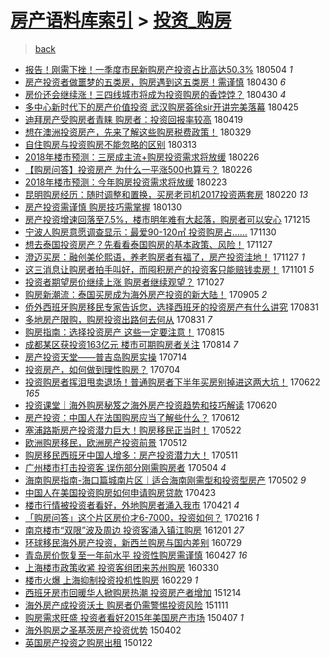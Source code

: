 [房产语料库索引](../../README.md)  > [投资_购房](投资_购房.md)
====
> [back](../README.md)

- [报告！刚需下挫！一季度市民新购房产投资占比高达50.3%](http://jkwz.applinzi.com/ittc/7099274288278537223.html#%E6%8A%A5%E5%91%8A%EF%BC%81%E5%88%9A%E9%9C%80%E4%B8%8B%E6%8C%AB%EF%BC%81%E4%B8%80%E5%AD%A3%E5%BA%A6%E5%B8%82%E6%B0%91%E6%96%B0%E8%B4%AD%E6%88%BF%E4%BA%A7%E6%8A%95%E8%B5%84%E5%8D%A0%E6%AF%94%E9%AB%98%E8%BE%BE50.3%25) 180504 *1* 
- [房产投资者做噩梦的五类房，购房遇到这五类房！需谨慎](http://jkwz.applinzi.com/ittc/7097171734165980177.html#%E6%88%BF%E4%BA%A7%E6%8A%95%E8%B5%84%E8%80%85%E5%81%9A%E5%99%A9%E6%A2%A6%E7%9A%84%E4%BA%94%E7%B1%BB%E6%88%BF%EF%BC%8C%E8%B4%AD%E6%88%BF%E9%81%87%E5%88%B0%E8%BF%99%E4%BA%94%E7%B1%BB%E6%88%BF%EF%BC%81%E9%9C%80%E8%B0%A8%E6%85%8E) 180430 *6* 
- [房价还会继续涨！三四线城市将成为投资购房的香饽饽？](http://jkwz.applinzi.com/ittc/7096994900975551505.html#%E6%88%BF%E4%BB%B7%E8%BF%98%E4%BC%9A%E7%BB%A7%E7%BB%AD%E6%B6%A8%EF%BC%81%E4%B8%89%E5%9B%9B%E7%BA%BF%E5%9F%8E%E5%B8%82%E5%B0%86%E6%88%90%E4%B8%BA%E6%8A%95%E8%B5%84%E8%B4%AD%E6%88%BF%E7%9A%84%E9%A6%99%E9%A5%BD%E9%A5%BD%EF%BC%9F) 180430 *4* 
- [多中心新时代下的房产价值投资 武汉购房荟徐sir开讲完美落幕](http://jkwz.applinzi.com/ittc/7095924281274008587.html#%E5%A4%9A%E4%B8%AD%E5%BF%83%E6%96%B0%E6%97%B6%E4%BB%A3%E4%B8%8B%E7%9A%84%E6%88%BF%E4%BA%A7%E4%BB%B7%E5%80%BC%E6%8A%95%E8%B5%84+%E6%AD%A6%E6%B1%89%E8%B4%AD%E6%88%BF%E8%8D%9F%E5%BE%90sir%E5%BC%80%E8%AE%B2%E5%AE%8C%E7%BE%8E%E8%90%BD%E5%B9%95) 180425  
- [迪拜房产受购房者青睐 购房者：投资回报率较高](http://jkwz.applinzi.com/ittc/7093720438633137169.html#%E8%BF%AA%E6%8B%9C%E6%88%BF%E4%BA%A7%E5%8F%97%E8%B4%AD%E6%88%BF%E8%80%85%E9%9D%92%E7%9D%90+%E8%B4%AD%E6%88%BF%E8%80%85%EF%BC%9A%E6%8A%95%E8%B5%84%E5%9B%9E%E6%8A%A5%E7%8E%87%E8%BE%83%E9%AB%98) 180419  
- [想在澳洲投资房产，先来了解这些购房税费政策！](http://jkwz.applinzi.com/ittc/7085959064892998663.html#%E6%83%B3%E5%9C%A8%E6%BE%B3%E6%B4%B2%E6%8A%95%E8%B5%84%E6%88%BF%E4%BA%A7%EF%BC%8C%E5%85%88%E6%9D%A5%E4%BA%86%E8%A7%A3%E8%BF%99%E4%BA%9B%E8%B4%AD%E6%88%BF%E7%A8%8E%E8%B4%B9%E6%94%BF%E7%AD%96%EF%BC%81) 180329  
- [自住购房与投资购房不能忽略的区别](http://jkwz.applinzi.com/ittc/7080023733203108880.html#%E8%87%AA%E4%BD%8F%E8%B4%AD%E6%88%BF%E4%B8%8E%E6%8A%95%E8%B5%84%E8%B4%AD%E6%88%BF%E4%B8%8D%E8%83%BD%E5%BF%BD%E7%95%A5%E7%9A%84%E5%8C%BA%E5%88%AB) 180313  
- [2018年楼市预测：三房成主流+购房投资需求将放缓](http://jkwz.applinzi.com/ittc/7074352851382174731.html#2018%E5%B9%B4%E6%A5%BC%E5%B8%82%E9%A2%84%E6%B5%8B%EF%BC%9A%E4%B8%89%E6%88%BF%E6%88%90%E4%B8%BB%E6%B5%81%2B%E8%B4%AD%E6%88%BF%E6%8A%95%E8%B5%84%E9%9C%80%E6%B1%82%E5%B0%86%E6%94%BE%E7%BC%93) 180226  
- [【购房问答】投资房产 为什么一平涨500也算亏？](http://jkwz.applinzi.com/ittc/7074326078493819915.html#%E3%80%90%E8%B4%AD%E6%88%BF%E9%97%AE%E7%AD%94%E3%80%91%E6%8A%95%E8%B5%84%E6%88%BF%E4%BA%A7+%E4%B8%BA%E4%BB%80%E4%B9%88%E4%B8%80%E5%B9%B3%E6%B6%A8500%E4%B9%9F%E7%AE%97%E4%BA%8F%EF%BC%9F) 180226  
- [2018年楼市预测：今年购房投资需求将放缓](http://jkwz.applinzi.com/ittc/7073317307680293898.html#2018%E5%B9%B4%E6%A5%BC%E5%B8%82%E9%A2%84%E6%B5%8B%EF%BC%9A%E4%BB%8A%E5%B9%B4%E8%B4%AD%E6%88%BF%E6%8A%95%E8%B5%84%E9%9C%80%E6%B1%82%E5%B0%86%E6%94%BE%E7%BC%93) 180223  
- [昆明购房经历：随时调整和置换，买房老司机2017投资两套房](http://jkwz.applinzi.com/ittc/7072100103127303175.html#%E6%98%86%E6%98%8E%E8%B4%AD%E6%88%BF%E7%BB%8F%E5%8E%86%EF%BC%9A%E9%9A%8F%E6%97%B6%E8%B0%83%E6%95%B4%E5%92%8C%E7%BD%AE%E6%8D%A2%EF%BC%8C%E4%B9%B0%E6%88%BF%E8%80%81%E5%8F%B8%E6%9C%BA2017%E6%8A%95%E8%B5%84%E4%B8%A4%E5%A5%97%E6%88%BF) 180220 *13* 
- [房产投资需谨慎 购房技巧需掌握](http://jkwz.applinzi.com/ittc/7064415339075355659.html#%E6%88%BF%E4%BA%A7%E6%8A%95%E8%B5%84%E9%9C%80%E8%B0%A8%E6%85%8E+%E8%B4%AD%E6%88%BF%E6%8A%80%E5%B7%A7%E9%9C%80%E6%8E%8C%E6%8F%A1) 180130  
- [房产投资增速回落至7.5%，楼市明年难有大起落，购房者可以安心](http://jkwz.applinzi.com/ittc/7047319036075967505.html#%E6%88%BF%E4%BA%A7%E6%8A%95%E8%B5%84%E5%A2%9E%E9%80%9F%E5%9B%9E%E8%90%BD%E8%87%B37.5%25%EF%BC%8C%E6%A5%BC%E5%B8%82%E6%98%8E%E5%B9%B4%E9%9A%BE%E6%9C%89%E5%A4%A7%E8%B5%B7%E8%90%BD%EF%BC%8C%E8%B4%AD%E6%88%BF%E8%80%85%E5%8F%AF%E4%BB%A5%E5%AE%89%E5%BF%83) 171215  
- [宁波人购房意愿调查显示：最爱90-120㎡ 投资购房占……](http://jkwz.applinzi.com/ittc/7041838751565743121.html#%E5%AE%81%E6%B3%A2%E4%BA%BA%E8%B4%AD%E6%88%BF%E6%84%8F%E6%84%BF%E8%B0%83%E6%9F%A5%E6%98%BE%E7%A4%BA%EF%BC%9A%E6%9C%80%E7%88%B190-120%E3%8E%A1+%E6%8A%95%E8%B5%84%E8%B4%AD%E6%88%BF%E5%8D%A0%E2%80%A6%E2%80%A6) 171130  
- [想去泰国投资房产？先看看泰国购房的基本政策、风险！](http://jkwz.applinzi.com/ittc/7040657770716595216.html#%E6%83%B3%E5%8E%BB%E6%B3%B0%E5%9B%BD%E6%8A%95%E8%B5%84%E6%88%BF%E4%BA%A7%EF%BC%9F%E5%85%88%E7%9C%8B%E7%9C%8B%E6%B3%B0%E5%9B%BD%E8%B4%AD%E6%88%BF%E7%9A%84%E5%9F%BA%E6%9C%AC%E6%94%BF%E7%AD%96%E3%80%81%E9%A3%8E%E9%99%A9%EF%BC%81) 171127  
- [澄迈买房：融创美伦熙语，养老购房者有福了，房产投资洼地！](http://jkwz.applinzi.com/ittc/7040654216094286865.html#%E6%BE%84%E8%BF%88%E4%B9%B0%E6%88%BF%EF%BC%9A%E8%9E%8D%E5%88%9B%E7%BE%8E%E4%BC%A6%E7%86%99%E8%AF%AD%EF%BC%8C%E5%85%BB%E8%80%81%E8%B4%AD%E6%88%BF%E8%80%85%E6%9C%89%E7%A6%8F%E4%BA%86%EF%BC%8C%E6%88%BF%E4%BA%A7%E6%8A%95%E8%B5%84%E6%B4%BC%E5%9C%B0%EF%BC%81) 171127 *1* 
- [这三消息让购房者拍手叫好，而囤积房产的投资客只能赔钱卖房！](http://jkwz.applinzi.com/ittc/7031058055452689425.html#%E8%BF%99%E4%B8%89%E6%B6%88%E6%81%AF%E8%AE%A9%E8%B4%AD%E6%88%BF%E8%80%85%E6%8B%8D%E6%89%8B%E5%8F%AB%E5%A5%BD%EF%BC%8C%E8%80%8C%E5%9B%A4%E7%A7%AF%E6%88%BF%E4%BA%A7%E7%9A%84%E6%8A%95%E8%B5%84%E5%AE%A2%E5%8F%AA%E8%83%BD%E8%B5%94%E9%92%B1%E5%8D%96%E6%88%BF%EF%BC%81) 171101 *5* 
- [投资者期望房价继续上涨 购房者继续观望？](http://jkwz.applinzi.com/ittc/7029048962533819408.html#%E6%8A%95%E8%B5%84%E8%80%85%E6%9C%9F%E6%9C%9B%E6%88%BF%E4%BB%B7%E7%BB%A7%E7%BB%AD%E4%B8%8A%E6%B6%A8+%E8%B4%AD%E6%88%BF%E8%80%85%E7%BB%A7%E7%BB%AD%E8%A7%82%E6%9C%9B%EF%BC%9F) 171027  
- [购房新潮流：泰国买房成为海外房产投资的新大陆！](http://jkwz.applinzi.com/ittc/7009860938973578257.html#%E8%B4%AD%E6%88%BF%E6%96%B0%E6%BD%AE%E6%B5%81%EF%BC%9A%E6%B3%B0%E5%9B%BD%E4%B9%B0%E6%88%BF%E6%88%90%E4%B8%BA%E6%B5%B7%E5%A4%96%E6%88%BF%E4%BA%A7%E6%8A%95%E8%B5%84%E7%9A%84%E6%96%B0%E5%A4%A7%E9%99%86%EF%BC%81) 170905 *2* 
- [侨外西班牙购房移民专家告诉您，选择西班牙的投资房产有什么讲究](http://jkwz.applinzi.com/ittc/7008015631713305616.html#%E4%BE%A8%E5%A4%96%E8%A5%BF%E7%8F%AD%E7%89%99%E8%B4%AD%E6%88%BF%E7%A7%BB%E6%B0%91%E4%B8%93%E5%AE%B6%E5%91%8A%E8%AF%89%E6%82%A8%EF%BC%8C%E9%80%89%E6%8B%A9%E8%A5%BF%E7%8F%AD%E7%89%99%E7%9A%84%E6%8A%95%E8%B5%84%E6%88%BF%E4%BA%A7%E6%9C%89%E4%BB%80%E4%B9%88%E8%AE%B2%E7%A9%B6) 170831  
- [多地房产限购，购房投资出路何去何从](http://jkwz.applinzi.com/ittc/7007981573318902801.html#%E5%A4%9A%E5%9C%B0%E6%88%BF%E4%BA%A7%E9%99%90%E8%B4%AD%EF%BC%8C%E8%B4%AD%E6%88%BF%E6%8A%95%E8%B5%84%E5%87%BA%E8%B7%AF%E4%BD%95%E5%8E%BB%E4%BD%95%E4%BB%8E) 170831 *7* 
- [购房指南：选择投资房产 这些一定要注意！](http://jkwz.applinzi.com/ittc/7001989782362915857.html#%E8%B4%AD%E6%88%BF%E6%8C%87%E5%8D%97%EF%BC%9A%E9%80%89%E6%8B%A9%E6%8A%95%E8%B5%84%E6%88%BF%E4%BA%A7+%E8%BF%99%E4%BA%9B%E4%B8%80%E5%AE%9A%E8%A6%81%E6%B3%A8%E6%84%8F%EF%BC%81) 170815  
- [成都某区获投资163亿元 楼市可期购房者关注](http://jkwz.applinzi.com/ittc/7001705542710723600.html#%E6%88%90%E9%83%BD%E6%9F%90%E5%8C%BA%E8%8E%B7%E6%8A%95%E8%B5%84163%E4%BA%BF%E5%85%83+%E6%A5%BC%E5%B8%82%E5%8F%AF%E6%9C%9F%E8%B4%AD%E6%88%BF%E8%80%85%E5%85%B3%E6%B3%A8) 170814 *7* 
- [房产投资天堂——普吉岛购房实操](http://jkwz.applinzi.com/ittc/6990265431217406993.html#%E6%88%BF%E4%BA%A7%E6%8A%95%E8%B5%84%E5%A4%A9%E5%A0%82%E2%80%94%E2%80%94%E6%99%AE%E5%90%89%E5%B2%9B%E8%B4%AD%E6%88%BF%E5%AE%9E%E6%93%8D) 170714  
- [投资房产，如何做到理性购房？](http://jkwz.applinzi.com/ittc/6986357131128079365.html#%E6%8A%95%E8%B5%84%E6%88%BF%E4%BA%A7%EF%BC%8C%E5%A6%82%E4%BD%95%E5%81%9A%E5%88%B0%E7%90%86%E6%80%A7%E8%B4%AD%E6%88%BF%EF%BC%9F) 170704  
- [投资购房者挥泪甩卖退场！普通购房者下半年买房别掉进这两大坑！](http://jkwz.applinzi.com/ittc/6981961933421806596.html#%E6%8A%95%E8%B5%84%E8%B4%AD%E6%88%BF%E8%80%85%E6%8C%A5%E6%B3%AA%E7%94%A9%E5%8D%96%E9%80%80%E5%9C%BA%EF%BC%81%E6%99%AE%E9%80%9A%E8%B4%AD%E6%88%BF%E8%80%85%E4%B8%8B%E5%8D%8A%E5%B9%B4%E4%B9%B0%E6%88%BF%E5%88%AB%E6%8E%89%E8%BF%9B%E8%BF%99%E4%B8%A4%E5%A4%A7%E5%9D%91%EF%BC%81) 170622 *165* 
- [投资课堂｜海外购房秘笈之海外房产投资趋势和技巧解读](http://jkwz.applinzi.com/ittc/6981337930713793541.html#%E6%8A%95%E8%B5%84%E8%AF%BE%E5%A0%82%EF%BD%9C%E6%B5%B7%E5%A4%96%E8%B4%AD%E6%88%BF%E7%A7%98%E7%AC%88%E4%B9%8B%E6%B5%B7%E5%A4%96%E6%88%BF%E4%BA%A7%E6%8A%95%E8%B5%84%E8%B6%8B%E5%8A%BF%E5%92%8C%E6%8A%80%E5%B7%A7%E8%A7%A3%E8%AF%BB) 170620  
- [房产投资：中国人在法国购房应当了解些什么？](http://jkwz.applinzi.com/ittc/6978284566501393412.html#%E6%88%BF%E4%BA%A7%E6%8A%95%E8%B5%84%EF%BC%9A%E4%B8%AD%E5%9B%BD%E4%BA%BA%E5%9C%A8%E6%B3%95%E5%9B%BD%E8%B4%AD%E6%88%BF%E5%BA%94%E5%BD%93%E4%BA%86%E8%A7%A3%E4%BA%9B%E4%BB%80%E4%B9%88%EF%BC%9F) 170612  
- [塞浦路斯房产投资潜力巨大！购房移民正当时！](http://jkwz.applinzi.com/ittc/6970450242834007045.html#%E5%A1%9E%E6%B5%A6%E8%B7%AF%E6%96%AF%E6%88%BF%E4%BA%A7%E6%8A%95%E8%B5%84%E6%BD%9C%E5%8A%9B%E5%B7%A8%E5%A4%A7%EF%BC%81%E8%B4%AD%E6%88%BF%E7%A7%BB%E6%B0%91%E6%AD%A3%E5%BD%93%E6%97%B6%EF%BC%81) 170522  
- [欧洲购房移民，欧洲房产投资前景](http://jkwz.applinzi.com/ittc/6966704423827932164.html#%E6%AC%A7%E6%B4%B2%E8%B4%AD%E6%88%BF%E7%A7%BB%E6%B0%91%EF%BC%8C%E6%AC%A7%E6%B4%B2%E6%88%BF%E4%BA%A7%E6%8A%95%E8%B5%84%E5%89%8D%E6%99%AF) 170512  
- [购房移民西班牙中国人增多：房产投资潜力大！](http://jkwz.applinzi.com/ittc/6966474071494624260.html#%E8%B4%AD%E6%88%BF%E7%A7%BB%E6%B0%91%E8%A5%BF%E7%8F%AD%E7%89%99%E4%B8%AD%E5%9B%BD%E4%BA%BA%E5%A2%9E%E5%A4%9A%EF%BC%9A%E6%88%BF%E4%BA%A7%E6%8A%95%E8%B5%84%E6%BD%9C%E5%8A%9B%E5%A4%A7%EF%BC%81) 170511  
- [广州楼市打击投资客 误伤部分刚需购房者](http://jkwz.applinzi.com/ittc/6963883162143818757.html#%E5%B9%BF%E5%B7%9E%E6%A5%BC%E5%B8%82%E6%89%93%E5%87%BB%E6%8A%95%E8%B5%84%E5%AE%A2+%E8%AF%AF%E4%BC%A4%E9%83%A8%E5%88%86%E5%88%9A%E9%9C%80%E8%B4%AD%E6%88%BF%E8%80%85) 170504 *4* 
- [海南购房指南-海口篇城南片区｜适合海南刚需型和投资型房产](http://jkwz.applinzi.com/ittc/6962970333924557828.html#%E6%B5%B7%E5%8D%97%E8%B4%AD%E6%88%BF%E6%8C%87%E5%8D%97-%E6%B5%B7%E5%8F%A3%E7%AF%87%E5%9F%8E%E5%8D%97%E7%89%87%E5%8C%BA%EF%BD%9C%E9%80%82%E5%90%88%E6%B5%B7%E5%8D%97%E5%88%9A%E9%9C%80%E5%9E%8B%E5%92%8C%E6%8A%95%E8%B5%84%E5%9E%8B%E6%88%BF%E4%BA%A7) 170502 *9* 
- [中国人在美国投资购房如何申请购房贷款](http://jkwz.applinzi.com/ittc/6959596730021577733.html#%E4%B8%AD%E5%9B%BD%E4%BA%BA%E5%9C%A8%E7%BE%8E%E5%9B%BD%E6%8A%95%E8%B5%84%E8%B4%AD%E6%88%BF%E5%A6%82%E4%BD%95%E7%94%B3%E8%AF%B7%E8%B4%AD%E6%88%BF%E8%B4%B7%E6%AC%BE) 170423  
- [楼市行情被投资者看好，外地购房者涌入我市](http://jkwz.applinzi.com/ittc/6959026015442568197.html#%E6%A5%BC%E5%B8%82%E8%A1%8C%E6%83%85%E8%A2%AB%E6%8A%95%E8%B5%84%E8%80%85%E7%9C%8B%E5%A5%BD%EF%BC%8C%E5%A4%96%E5%9C%B0%E8%B4%AD%E6%88%BF%E8%80%85%E6%B6%8C%E5%85%A5%E6%88%91%E5%B8%82) 170421 *4* 
- [「购房问答」这个片区房价才6-7000，投资如何？](http://jkwz.applinzi.com/ittc/6935291262671520772.html#%E3%80%8C%E8%B4%AD%E6%88%BF%E9%97%AE%E7%AD%94%E3%80%8D%E8%BF%99%E4%B8%AA%E7%89%87%E5%8C%BA%E6%88%BF%E4%BB%B7%E6%89%8D6-7000%EF%BC%8C%E6%8A%95%E8%B5%84%E5%A6%82%E4%BD%95%EF%BC%9F) 170216 *1* 
- [南京楼市“双限”波及周边 投资客涌入镇江购房](http://jkwz.applinzi.com/ittc/6906727462615909380.html#%E5%8D%97%E4%BA%AC%E6%A5%BC%E5%B8%82%E2%80%9C%E5%8F%8C%E9%99%90%E2%80%9D%E6%B3%A2%E5%8F%8A%E5%91%A8%E8%BE%B9+%E6%8A%95%E8%B5%84%E5%AE%A2%E6%B6%8C%E5%85%A5%E9%95%87%E6%B1%9F%E8%B4%AD%E6%88%BF) 161201 *27* 
- [环球移民海外房产投资，新西兰购房与国内差别](http://jkwz.applinzi.com/ittc/6860269496002151429.html#%E7%8E%AF%E7%90%83%E7%A7%BB%E6%B0%91%E6%B5%B7%E5%A4%96%E6%88%BF%E4%BA%A7%E6%8A%95%E8%B5%84%EF%BC%8C%E6%96%B0%E8%A5%BF%E5%85%B0%E8%B4%AD%E6%88%BF%E4%B8%8E%E5%9B%BD%E5%86%85%E5%B7%AE%E5%88%AB) 160729  
- [青岛房价恢复至一年前水平 投资性购房需谨慎](http://jkwz.applinzi.com/ittc/6825883714110096389.html#%E9%9D%92%E5%B2%9B%E6%88%BF%E4%BB%B7%E6%81%A2%E5%A4%8D%E8%87%B3%E4%B8%80%E5%B9%B4%E5%89%8D%E6%B0%B4%E5%B9%B3+%E6%8A%95%E8%B5%84%E6%80%A7%E8%B4%AD%E6%88%BF%E9%9C%80%E8%B0%A8%E6%85%8E) 160427 *16* 
- [上海楼市政策收紧 投资客组团来苏州购房](http://jkwz.applinzi.com/ittc/6815353260093211653.html#%E4%B8%8A%E6%B5%B7%E6%A5%BC%E5%B8%82%E6%94%BF%E7%AD%96%E6%94%B6%E7%B4%A7+%E6%8A%95%E8%B5%84%E5%AE%A2%E7%BB%84%E5%9B%A2%E6%9D%A5%E8%8B%8F%E5%B7%9E%E8%B4%AD%E6%88%BF) 160330  
- [楼市火爆 上海抑制投资投机性购房](http://jkwz.applinzi.com/ittc/6804287749511185412.html#%E6%A5%BC%E5%B8%82%E7%81%AB%E7%88%86+%E4%B8%8A%E6%B5%B7%E6%8A%91%E5%88%B6%E6%8A%95%E8%B5%84%E6%8A%95%E6%9C%BA%E6%80%A7%E8%B4%AD%E6%88%BF) 160229 *1* 
- [西班牙房市回暖华人掀购房热潮 投资房产者增加](http://jkwz.applinzi.com/ittc/6775621127883981829.html#%E8%A5%BF%E7%8F%AD%E7%89%99%E6%88%BF%E5%B8%82%E5%9B%9E%E6%9A%96%E5%8D%8E%E4%BA%BA%E6%8E%80%E8%B4%AD%E6%88%BF%E7%83%AD%E6%BD%AE+%E6%8A%95%E8%B5%84%E6%88%BF%E4%BA%A7%E8%80%85%E5%A2%9E%E5%8A%A0) 151214  
- [海外房产成投资沃土 购房者仍需警惕投资风险](http://jkwz.applinzi.com/ittc/6763446152322352132.html#%E6%B5%B7%E5%A4%96%E6%88%BF%E4%BA%A7%E6%88%90%E6%8A%95%E8%B5%84%E6%B2%83%E5%9C%9F+%E8%B4%AD%E6%88%BF%E8%80%85%E4%BB%8D%E9%9C%80%E8%AD%A6%E6%83%95%E6%8A%95%E8%B5%84%E9%A3%8E%E9%99%A9) 151111  
- [购房需求旺盛 投资者看好2015年美国房产市场](http://jkwz.applinzi.com/ittc/547650611403571803.html#%E8%B4%AD%E6%88%BF%E9%9C%80%E6%B1%82%E6%97%BA%E7%9B%9B+%E6%8A%95%E8%B5%84%E8%80%85%E7%9C%8B%E5%A5%BD2015%E5%B9%B4%E7%BE%8E%E5%9B%BD%E6%88%BF%E4%BA%A7%E5%B8%82%E5%9C%BA) 150407 *1* 
- [海外购房之圣基茨房产投资优势](http://jkwz.applinzi.com/ittc/547650611400770273.html#%E6%B5%B7%E5%A4%96%E8%B4%AD%E6%88%BF%E4%B9%8B%E5%9C%A3%E5%9F%BA%E8%8C%A8%E6%88%BF%E4%BA%A7%E6%8A%95%E8%B5%84%E4%BC%98%E5%8A%BF) 150402  
- [英国房产投资之购房出租](http://jkwz.applinzi.com/ittc/547650611387677959.html#%E8%8B%B1%E5%9B%BD%E6%88%BF%E4%BA%A7%E6%8A%95%E8%B5%84%E4%B9%8B%E8%B4%AD%E6%88%BF%E5%87%BA%E7%A7%9F) 150122  
